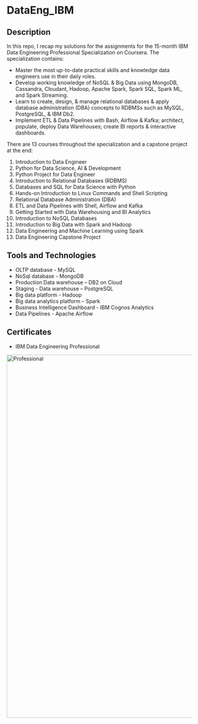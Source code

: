 # DataEng_IBM
## Description
In this repo, I recap my solutions for the assignments for the 15-month IBM Data Engineering Professional Specialization on Coursera. The specialization contains:
- Master the most up-to-date practical skills and knowledge data engineers use in their daily roles. 
- Develop working knowledge of NoSQL & Big Data using MongoDB, Cassandra, Cloudant, Hadoop, Apache Spark, Spark SQL, Spark ML, and Spark Streaming. 
- Learn to create, design, & manage relational databases & apply database administration (DBA) concepts to RDBMSs such as MySQL, PostgreSQL, & IBM Db2. 
- Implement ETL & Data Pipelines with Bash, Airflow & Kafka; architect, populate, deploy Data Warehouses; create BI reports & interactive dashboards.​ 

There are 13 courses throughout the specialization and a capstone project at the end:
1. Introduction to Data Engineer
2. Python for Data Science, AI & Development
3. Python Project for Data Engineer
4. Introduction to Relational Databases (RDBMS)
5. Databases and SQL for Data Science with Python
6. Hands-on Introduction to Linux Commands and Shell Scripting
7. Relational Database Administration (DBA)
8. ETL and Data Pipelines with Shell, Airflow and Kafka
9. Getting Started with Data Warehousing and BI Analytics
10. Introduction to NoSQL Databases
11. Introduction to Big Data with Spark and Hadoop
12. Data Engineering and Machine Learning using Spark
13. Data Engineering Capstone Project

## Tools and Technologies
- OLTP database - MySQL
- NoSql database - MongoDB
- Production Data warehouse – DB2 on Cloud
- Staging - Data warehouse – PostgreSQL
- Big data platform - Hadoop
- Big data analytics platform – Spark
- Business Intelligence Dashboard - IBM Cognos Analytics
- Data Pipelines - Apache Airflow

## Certificates
- IBM Data Engineering Professional
<img width="985" alt="Professional" src="https://github.com/patty3ty/IBM-Data-Engineering-Professional-Certificate/assets/86550324/3c7cb84d-5496-496c-a30b-0ebe952fbbf7">
